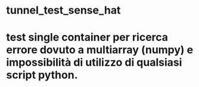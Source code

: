 # tunnel_test_sense_hat
# test single container per ricerca errore dovuto a multiarray (numpy) e impossibilità di utilizzo di qualsiasi script python. 
